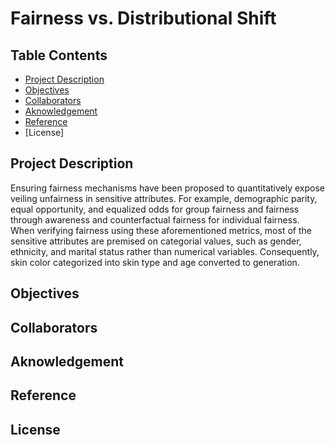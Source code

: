 # Fairness vs. Distributional Shift
## Table Contents
* [Project Description](#PD)
* [Objectives](OJ)
* [Collaborators](CO)
* [Aknowledgement](CO)
* [Reference](RF)
* [License]
<a id = "PD"></a>
## Project Description
Ensuring fairness mechanisms have been proposed to quantitatively expose veiling unfairness in sensitive attributes. For example, demographic parity, equal opportunity, and equalized odds for group fairness and fairness through awareness and counterfactual fairness for individual fairness. When verifying fairness using these aforementioned metrics, most of the sensitive attributes are premised on categorial values, such as gender, ethnicity, and marital status rather than numerical variables. Consequently, skin color categorized into skin type and age converted to generation. 

<a id = "OJ"></a>
## Objectives

## Collaborators

## Aknowledgement

## Reference

## License
